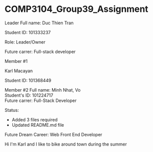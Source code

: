 

# COMP3104_Group39_Assignment


Leader
  Full name: Duc Thien Tran

  Student ID: 101333237

  Role: Leader/Owner

  Future carrer: Full-stack developer
 
Member #1

   Karl Macayan 
  
   Student ID: 101368449
   
Member #2
  Full name: Minh Nhat, Vo <br />
  Student's ID: 101224717 <br />
  Future carrer: Full-Stack Developer


Status: 

* Added 3 files required
* Updated README.md file



Future Dream Career: Web Front End Developer

Hi I'm Karl and I like to bike around town during the summer
